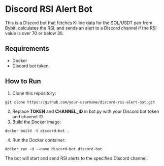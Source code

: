 # Discord RSI Alert Bot

This is a Discord bot that fetches K-line data for the SOL/USDT pair from Bybit, calculates the RSI, and sends an alert to a Discord channel if the RSI value is over 70 or below 30.

## Requirements

- Docker
- Discord bot token

## How to Run

1. Clone this repository:

```commandline
git clone https://github.com/your-username/discord-rsi-alert-bot.git
```
2. Replace __TOKEN__ and __CHANNEL_ID__ in bot.py with your Discord bot token and channel ID.
3. Build the Docker image:
```commandline
docker build -t discord-bot .
```
4. Run the Docker container:
```commandline
docker run -d --name discord-bot discord-bot
```
The bot will start and send RSI alerts to the specified Discord channel.

